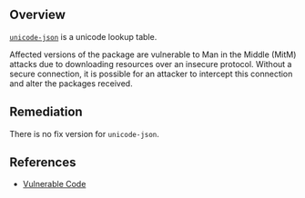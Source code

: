 ## Overview
[`unicode-json`](https://www.npmjs.com/package/unicode-json) is a unicode lookup table.

Affected versions of the package are vulnerable to Man in the Middle (MitM) attacks due to downloading resources over an insecure protocol. Without a secure connection, it is possible for an attacker to intercept this connection and alter the packages received.

## Remediation
There is no fix version for `unicode-json`.

## References
- [Vulnerable Code](https://github.com/Zertz/unicode-json/blob/master/install.js#L34)
